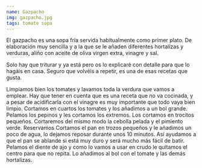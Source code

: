 ```yaml
---
name: Gazpacho
img: gazpacho.jpg
tags: tomate sopa
---
```


El gazpacho es una sopa fría servida habitualmente como primer plato. De elaboración muy sencilla y a la que se le añaden diferentes hortalizas y verduras, aliño con aceite de oliva virgen extra, vinagre y sal.  

Solo hay que triturar y ya está pero os lo explicaré con detalle para que lo hagáis en casa. Seguro que volvéis a repetir, es una de esas recetas que gusta.  

Limpiamos bien los tomates y lavamos toda la verdura que vamos a emplear. Hay que tener en cuenta que es una receta que no va cocinada, y a pesar de acidificarla con el vinagre es muy importante que todo vaya bien limpio. Cortamos en cuartos los tomates y los añadimos a un bol grande.
Pelamos los pepinos y les cortamos los extremos. Los cortamos en trocitos pequeños. Cortaremos del mismo modo la cebolla pelada y el pimiento verde. Reservamos
Cortamos el pan en trozos pequeños y le añadimos un poco de agua, lo dejamos reposar durante unos 10 minutos. Así ayudamos a que el pan se ablande si está muy duro y será mucho más fácil de batir.
Pelamos el diente de ajo y como lo vamos a usar en crudo le quitamos el centro para que no repita. Lo añadimos al bol con el tomate y las demás hortalizas.